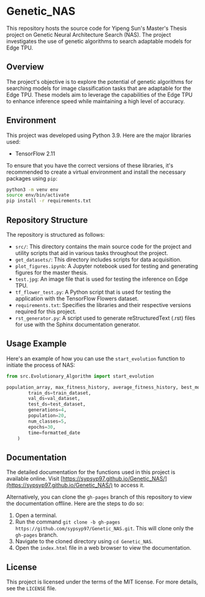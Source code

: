 # Genetic_NAS

This repository hosts the source code for Yipeng Sun's Master's Thesis project on Genetic Neural Architecture Search (NAS). The project investigates the use of genetic algorithms to search adaptable models for Edge TPU.

## Overview

The project's objective is to explore the potential of genetic algorithms for searching models for image classification tasks that are adaptable for the Edge TPU. These models aim to leverage the capabilities of the Edge TPU to enhance inference speed while maintaining a high level of accuracy.

## Environment

This project was developed using Python 3.9. Here are the major libraries used:

- TensorFlow 2.11

To ensure that you have the correct versions of these libraries, it's recommended to create a virtual environment and install the necessary packages using `pip`:

```bash
python3 -m venv env
source env/bin/activate
pip install -r requirements.txt
```

## Repository Structure

The repository is structured as follows:

- `src/`: This directory contains the main source code for the project and utility scripts that aid in various tasks throughout the project.
- `get_datasets/`: This directory includes scripts for data acquisition.
- `plot_figures.ipynb`: A Jupyter notebook used for testing and generating figures for the master thesis.
- `test.jpg`: An image file that is used for testing the inference on Edge TPU.
- `tf_flower_test.py`: A Python script that is used for testing the application with the TensorFlow Flowers dataset.
- `requirements.txt`: Specifies the libraries and their respective versions required for this project.
- `rst_generator.py`: A script used to generate reStructuredText (.rst) files for use with the Sphinx documentation generator.



## Usage Example

Here's an example of how you can use the `start_evolution` function to initiate the process of NAS:

```python
from src.Evolutionary_Algorithm import start_evolution

population_array, max_fitness_history, average_fitness_history, best_models_arrays = start_evolution(
        train_ds=train_dataset,
        val_ds=val_dataset,
        test_ds=test_dataset,
        generations=4,
        population=20,
        num_classes=5,
        epochs=30,
        time=formatted_date
    )
```

## Documentation

The detailed documentation for the functions used in this project is available online. Visit [https://sypsyp97.github.io/Genetic_NAS/](https://sypsyp97.github.io/Genetic_NAS/) to access it.

Alternatively, you can clone the `gh-pages` branch of this repository to view the documentation offline. Here are the steps to do so:

1. Open a terminal.
2. Run the command `git clone -b gh-pages https://github.com/sypsyp97/Genetic_NAS.git`. This will clone only the `gh-pages` branch.
3. Navigate to the cloned directory using `cd Genetic_NAS`.
4. Open the `index.html` file in a web browser to view the documentation.


## License

This project is licensed under the terms of the MIT license. For more details, see the `LICENSE` file.
